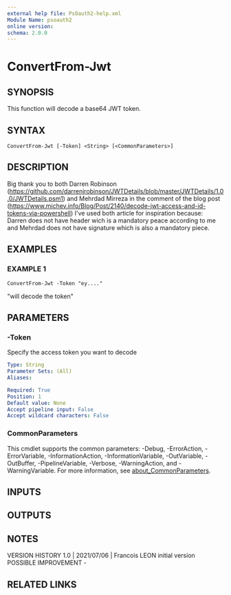 ```yaml
---
external help file: PsOauth2-help.xml
Module Name: psoauth2
online version:
schema: 2.0.0
---
```


# ConvertFrom-Jwt

## SYNOPSIS
This function will decode a base64 JWT token.

## SYNTAX

```
ConvertFrom-Jwt [-Token] <String> [<CommonParameters>]
```

## DESCRIPTION
Big thank you to both Darren Robinson (https://github.com/darrenjrobinson/JWTDetails/blob/master/JWTDetails/1.0.0/JWTDetails.psm1) and
Mehrdad Mirreza in the comment of the blog post (https://www.michev.info/Blog/Post/2140/decode-jwt-access-and-id-tokens-via-powershell)
I've used both article for inspiration because:
Darren does not have header wich is a mandatory peace according to me and Mehrdad does not have signature which is also a mandatory piece.

## EXAMPLES

### EXAMPLE 1
```
ConvertFrom-Jwt -Token "ey...."
```

"will decode the token"

## PARAMETERS

### -Token
Specify the access token you want to decode

```yaml
Type: String
Parameter Sets: (All)
Aliases:

Required: True
Position: 1
Default value: None
Accept pipeline input: False
Accept wildcard characters: False
```

### CommonParameters
This cmdlet supports the common parameters: -Debug, -ErrorAction, -ErrorVariable, -InformationAction, -InformationVariable, -OutVariable, -OutBuffer, -PipelineVariable, -Verbose, -WarningAction, and -WarningVariable. For more information, see [about_CommonParameters](http://go.microsoft.com/fwlink/?LinkID=113216).

## INPUTS

## OUTPUTS

## NOTES
VERSION HISTORY
1.0 | 2021/07/06 | Francois LEON
    initial version
POSSIBLE IMPROVEMENT
    -

## RELATED LINKS
